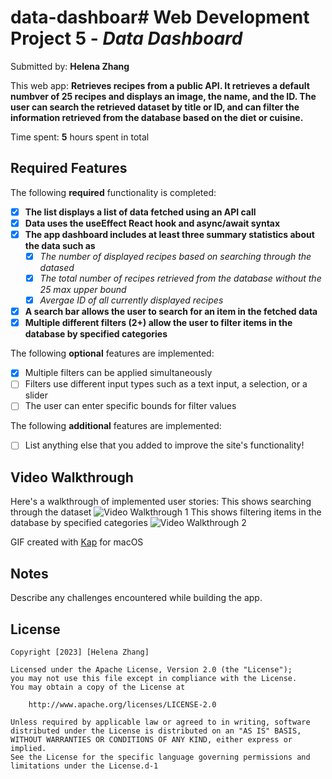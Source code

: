 # data-dashboar# Web Development Project 5 - *Data Dashboard*

Submitted by: **Helena Zhang**

This web app: **Retrieves recipes from a public API. It retrieves a default numbver of 25 recipes and displays an image, the name, and the ID. The user can search the retrieved dataset by title or ID, and can filter the information retrieved from the database based on the diet or cuisine.**

Time spent: **5** hours spent in total

## Required Features

The following **required** functionality is completed:

- [x] **The list displays a list of data fetched using an API call**
- [x] **Data uses the useEffect React hook and async/await syntax**
- [x] **The app dashboard includes at least three summary statistics about the data such as**
  - [x] *The number of displayed recipes based on searching through the datased*
  - [x] *The total number of recipes retrieved from the database without the 25 max upper bound*
  - [x] *Avergae ID of all currently displayed recipes*
- [x] **A search bar allows the user to search for an item in the fetched data**
- [x] **Multiple different filters (2+) allow the user to filter items in the database by specified categories**

The following **optional** features are implemented:

- [x] Multiple filters can be applied simultaneously
- [ ] Filters use different input types such as a text input, a selection, or a slider
- [ ] The user can enter specific bounds for filter values

The following **additional** features are implemented:

* [ ] List anything else that you added to improve the site's functionality!

## Video Walkthrough

Here's a walkthrough of implemented user stories:
This shows searching through the dataset
<img src='5-walkthrough.gif' title='Video Walkthrough 1' width='' alt='Video Walkthrough 1' />
This shows filtering items in the database by specified categories
<img src='5-walkthrough-2.gif' title='Video Walkthrough 2' width='' alt='Video Walkthrough 2' />
<!-- Replace this with whatever GIF tool you used! -->
GIF created with [Kap](https://getkap.co/) for macOS  
<!-- Recommended tools:
[Kap](https://getkap.co/) for macOS
[ScreenToGif](https://www.screentogif.com/) for Windows
[peek](https://github.com/phw/peek) for Linux. -->

## Notes

Describe any challenges encountered while building the app.

## License

    Copyright [2023] [Helena Zhang]

    Licensed under the Apache License, Version 2.0 (the "License");
    you may not use this file except in compliance with the License.
    You may obtain a copy of the License at

        http://www.apache.org/licenses/LICENSE-2.0

    Unless required by applicable law or agreed to in writing, software
    distributed under the License is distributed on an "AS IS" BASIS,
    WITHOUT WARRANTIES OR CONDITIONS OF ANY KIND, either express or implied.
    See the License for the specific language governing permissions and
    limitations under the License.d-1
